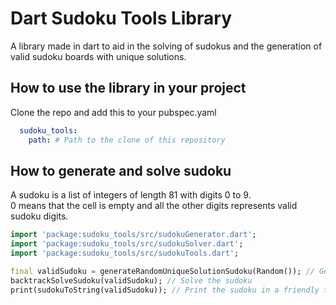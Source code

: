 # Dart Sudoku Tools Library
A library made in dart to aid in the solving of sudokus and the generation of valid sudoku boards with unique solutions.

## How to use the library in your project
Clone the repo and add this to your pubspec.yaml 
```yml
  sudoku_tools:
    path: # Path to the clone of this repository
```

## How to generate and solve sudoku
A sudoku is a list of integers of length 81 with digits 0 to 9.  
0 means that the cell is empty and all the other digits represents valid sudoku digits.  

```dart
import 'package:sudoku_tools/src/sudokuGenerator.dart';
import 'package:sudoku_tools/src/sudokuSolver.dart';
import 'package:sudoku_tools/src/sudokuTools.dart';

final validSudoku = generateRandomUniqueSolutionSudoku(Random()); // Generate a valid sudoku with a unique solution
backtrackSolveSudoku(validSudoku); // Solve the sudoku
print(sudokuToString(validSudoku)); // Print the sudoku in a friendly format
```
